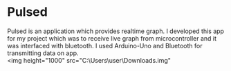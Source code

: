 # Pulsed
Pulsed is an application which provides realtime graph. I developed this app for my project which was to receive live graph from microcontroller and it was interfaced with bluetooth.
I used Arduino-Uno and Bluetooth for transmitting data on app.
<br>
<img height="1000" src="C:\Users\user\Downloads.img"
<br>
